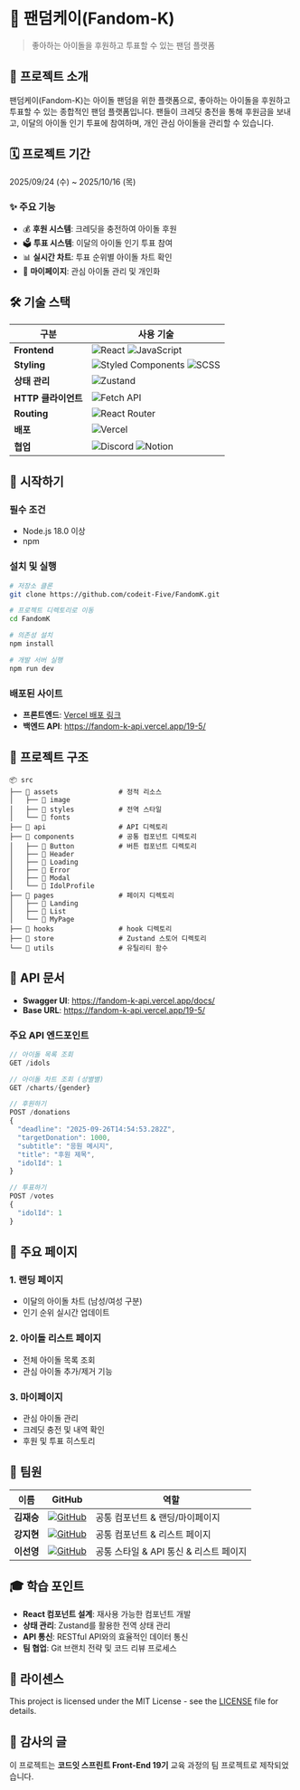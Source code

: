 # 🎤 팬덤케이(Fandom-K)

> 좋아하는 아이돌을 후원하고 투표할 수 있는 팬덤 플랫폼

## 🌟 프로젝트 소개

팬덤케이(Fandom-K)는 아이돌 팬덤을 위한 플랫폼으로, 좋아하는 아이돌을 후원하고 투표할 수 있는 종합적인 팬덤 플랫폼입니다. 팬들이 크레딧 충전을 통해 후원금을 보내고, 이달의 아이돌 인기 투표에 참여하며, 개인 관심 아이돌을 관리할 수 있습니다.

## 🗓️ 프로젝트 기간

2025/09/24 (수) ~ 2025/10/16 (목)

### ✨ 주요 기능

- 💰 **후원 시스템**: 크레딧을 충전하여 아이돌 후원
- 🗳️ **투표 시스템**: 이달의 아이돌 인기 투표 참여
- 📊 **실시간 차트**: 투표 순위별 아이돌 차트 확인
- 👤 **마이페이지**: 관심 아이돌 관리 및 개인화

## 🛠 기술 스택

| 구분                | 사용 기술                                                                                                                                                                                                                |
| ------------------- | ------------------------------------------------------------------------------------------------------------------------------------------------------------------------------------------------------------------------ |
| **Frontend**        | ![React](https://img.shields.io/badge/React-18.0+-61DAFB?style=flat-square&logo=react) ![JavaScript](https://img.shields.io/badge/JavaScript-ES6+-F7DF1E?style=flat-square&logo=javascript&logoColor=black)              |
| **Styling**         | ![Styled Components](https://img.shields.io/badge/Styled--Components-5.3+-DB7093?style=flat-square&logo=styled-components) ![SCSS](https://img.shields.io/badge/SCSS-CC6699?style=flat-square&logo=sass&logoColor=white) |
| **상태 관리**       | ![Zustand](https://img.shields.io/badge/Zustand-4.4+-orange?style=flat-square)                                                                                                                                           |
| **HTTP 클라이언트** | ![Fetch API](https://img.shields.io/badge/Fetch_API-4285F4?style=flat-square)                                                                                                                                            |
| **Routing**         | ![React Router](https://img.shields.io/badge/React_Router-CA4245?style=flat-square&logo=react-router&logoColor=white)                                                                                                    |
| **배포**            | ![Vercel](https://img.shields.io/badge/Vercel-000000?style=flat-square&logo=vercel)                                                                                                                                      |
| **협업**            | ![Discord](https://img.shields.io/badge/Discord-5865F2?style=flat-square&logo=discord&logoColor=white) ![Notion](https://img.shields.io/badge/Notion-000000?style=flat-square&logo=notion)                               |

## 🚀 시작하기

### 필수 조건

- Node.js 18.0 이상
- npm

### 설치 및 실행

```bash
# 저장소 클론
git clone https://github.com/codeit-Five/FandomK.git

# 프로젝트 디렉토리로 이동
cd FandomK

# 의존성 설치
npm install

# 개발 서버 실행
npm run dev
```

### 배포된 사이트

- **프론트엔드**: [Vercel 배포 링크](#)
- **백엔드 API**: https://fandom-k-api.vercel.app/19-5/

## 📁 프로젝트 구조

```
📦 src
├── 📂 assets               # 정적 리소스
│   ├── 📂 image
│   ├── 📂 styles           # 전역 스타일
│   └── 📂 fonts
├── 📂 api                  # API 디렉토리
├── 📂 components           # 공통 컴포넌트 디렉토리
│   ├── 📂 Button           # 버튼 컴포넌트 디렉토리
│   ├── 📂 Header
│   ├── 📂 Loading
│   ├── 📂 Error
│   ├── 📂 Modal
│   └── 📂 IdolProfile
├── 📂 pages                # 페이지 디렉토리
│   ├── 📂 Landing
│   ├── 📂 List
│   └── 📂 MyPage
├── 📂 hooks                # hook 디렉토리
├── 📂 store                # Zustand 스토어 디렉토리
└── 📂 utils                # 유틸리티 함수
```

## 🔗 API 문서

- **Swagger UI**: https://fandom-k-api.vercel.app/docs/
- **Base URL**: https://fandom-k-api.vercel.app/19-5/

### 주요 API 엔드포인트

```javascript
// 아이돌 목록 조회
GET /idols

// 아이돌 차트 조회 (성별별)
GET /charts/{gender}

// 후원하기
POST /donations
{
  "deadline": "2025-09-26T14:54:53.282Z",
  "targetDonation": 1000,
  "subtitle": "응원 메시지",
  "title": "후원 제목",
  "idolId": 1
}

// 투표하기
POST /votes
{
  "idolId": 1
}
```

## 🎯 주요 페이지

### 1. 랜딩 페이지

- 이달의 아이돌 차트 (남성/여성 구분)
- 인기 순위 실시간 업데이트

### 2. 아이돌 리스트 페이지

- 전체 아이돌 목록 조회
- 관심 아이돌 추가/제거 기능

### 3. 마이페이지

- 관심 아이돌 관리
- 크레딧 충전 및 내역 확인
- 후원 및 투표 히스토리

## 👥 팀원

| 이름       | GitHub                                                                                                                          | 역할                                   |
| ---------- | ------------------------------------------------------------------------------------------------------------------------------- | -------------------------------------- |
| **김재승** | [![GitHub](https://img.shields.io/badge/GitHub-Sseung22-181717?style=flat-square&logo=github)](https://github.com/Sseung22)     | 공통 컴포넌트 & 랜딩/마이페이지        |
| **강지현** | [![GitHub](https://img.shields.io/badge/GitHub-Jihyun0522-181717?style=flat-square&logo=github)](https://github.com/Jihyun0522) | 공통 컴포넌트 & 리스트 페이지          |
| **이선영** | [![GitHub](https://img.shields.io/badge/GitHub-sylee86-181717?style=flat-square&logo=github)](https://github.com/sylee86)       | 공통 스타일 & API 통신 & 리스트 페이지 |

## 🎓 학습 포인트

- **React 컴포넌트 설계**: 재사용 가능한 컴포넌트 개발
- **상태 관리**: Zustand를 활용한 전역 상태 관리
- **API 통신**: RESTful API와의 효율적인 데이터 통신
- **팀 협업**: Git 브랜치 전략 및 코드 리뷰 프로세스

## 📜 라이센스

This project is licensed under the MIT License - see the [LICENSE](LICENSE) file for details.

## 🙏 감사의 글

이 프로젝트는 **코드잇 스프린트 Front-End 19기** 교육 과정의 팀 프로젝트로 제작되었습니다.
